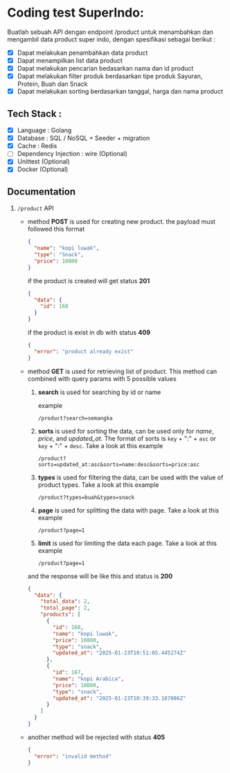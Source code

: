# Coding test SuperIndo:

Buatlah sebuah API dengan endpoint /product untuk menambahkan dan mengambil data product super
indo, dengan spesifikasi sebagai berikut :

- [x] Dapat melakukan penambahkan data product
- [x] Dapat menampilkan list data product
- [x] Dapat melakukan pencarian bedasarkan nama dan id product
- [x] Dapat melakukan filter produk berdasarkan tipe produk Sayuran, Protein, Buah dan Snack
- [x] Dapat melakukan sorting berdasarkan tanggal, harga dan nama product

## Tech Stack :

- [x] Language : Golang
- [x] Database : SQL / NoSQL + Seeder + migration
- [x] Cache : Redis
- [ ] Dependency Injection : wire (Optional)
- [x] Unittest (Optional)
- [x] Docker (Optional)

## Documentation

1.  `/product` API

    - method **POST** is used for creating new product. the payload must followed this format

      ```json
      {
        "name": "kopi luwak",
        "type": "Snack",
        "price": 10000
      }
      ```

      if the product is created will get status **201**

      ```json
      {
        "data": {
          "id": 168
        }
      }
      ```

      if the product is exist in db with status **409**

      ```json
      {
        "error": "product already exist"
      }
      ```

    - method **GET** is used for retrieving list of product. This method can combined with query params with 5 possible values

      1. **search**
         is used for searching by id or name

         example

         ```
         /product?search=semangka
         ```

      2. **sorts**
         is used for sorting the data, can be used only for _name_, _price_, and _updated_at_. The format of sorts is `key` + ":" + `asc` or `key` + ":" + `desc`. Take a look at this example

         ```
         /product?sorts=updated_at:asc&sorts=name:desc&sorts=price:asc
         ```

      3. **types**
         is used for filtering the data, can be used with the value of product types. Take a look at this example

         ```
         /product?types=buah&types=snack
         ```

      4. **page**
         is used for splitting the data with page. Take a look at this example

         ```
         /product?page=1
         ```

      5. **limit**
         is used for limiting the data each page. Take a look at this example

         ```
         /product?page=1
         ```

      and the response will be like this and status is **200**

      ```json
      {
        "data": {
          "total_data": 2,
          "total_page": 2,
          "products": [
            {
              "id": 168,
              "name": "kopi luwak",
              "price": 10000,
              "type": "snack",
              "updated_at": "2025-01-23T10:51:05.445274Z"
            },
            {
              "id": 167,
              "name": "kopi Arabica",
              "price": 10000,
              "type": "snack",
              "updated_at": "2025-01-23T10:39:33.187086Z"
            }
          ]
        }
      }
      ```

    - another method will be rejected with status **405**

      ```json
      {
        "error": "invalid method"
      }
      ```

